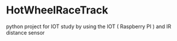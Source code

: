 # HotWheelRaceTrack
python project for IOT study
by using the IOT ( Raspberry PI ) and IR distance sensor 
